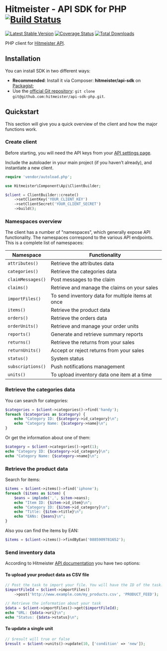 # Hitmeister - API SDK for PHP [![Build Status](https://travis-ci.org/hitmeister/api-sdk-php.svg?branch=master)](https://travis-ci.org/hitmeister/api-sdk-php)

[![Latest Stable Version](http://img.shields.io/github/release/hitmeister/api-sdk-php.svg)](https://packagist.org/packages/hitmeister/api-sdk)
[![Coverage Status](http://img.shields.io/coveralls/hitmeister/api-sdk-php.svg)](https://coveralls.io/r/hitmeister/api-sdk-php?branch=master)
[![Total Downloads](http://img.shields.io/packagist/dt/hitmeister/api-sdk.svg)](https://packagist.org/packages/hitmeister/api-sdk)

PHP client for [Hitmeister API](https://www.hitmeister.de/api/v1/).

## Installation

You can install SDK in two different ways:

* **Recommended**: Install it via Composer: **hitmeister/api-sdk** on [Packagist](https://packagist.org/packages/hitmeister/api-sdk);
* Use the [official Git repository](https://github.com/hitmeister/api-sdk-php): `git clone git@github.com:hitmeister/api-sdk-php.git`.

## Quickstart

This section will give you a quick overview of the client and how the major functions work.

### Create client

Before starting, you will need the API keys from your [API settings page](https://www.hitmeister.de/account/apisettings/).

Include the autoloader in your main project (if you haven’t already), and instantiate a new client.

```php
require 'vendor/autoload.php';

use Hitmeister\Component\Api\ClientBuilder;

$client = ClientBuilder::create()
	->setClientKey('YOUR_CLIENT_KEY')
	->setClientSecret('YOUR_CLIENT_SECRET')
	->build();
```

### Namespaces overview

The client has a number of "namespaces", which generally expose API functionality. The namespaces correspond to the various API endpoints. This is a complete list of namespaces:

| Namespace         | Functionality                                     |
|-------------------|---------------------------------------------------|
| `attributes()`    | Retrieve the attributes data                      |
| `categories()`    | Retrieve the categories data                      |
| `claimMessages()` | Post messages to the claim                        |
| `claims()`        | Retrieve and manage the claims on your sales      |
| `importFiles()`   | To send inventory data for multiple items at once |
| `items()`         | Retrieve the product data                         |
| `orders()`        | Retrieve the orders data                          |
| `orderUnits()`    | Retrieve and manage your order units              |
| `reports()`       | Generate and retrieve summary reports             |
| `returns()`       | Retrieve the returns from your sales              | 
| `returnUnits()`   | Accept or reject returns from your sales          | 
| `status()`        | System status                                     |
| `subscriptions()` | Push notifications management                     |
| `units()`         | To upload inventory data one item at a time       |

### Retrieve the categories data

You can search for categories:

```php
$categories = $client->categories()->find('handy');
foreach ($categories as $category) {
	echo "Category ID: {$category->id_category}\n";
	echo "Category Name: {$category->name}\n";
}
```

Or get the information about one of them:

```php
$category = $client->categories()->get(1);
echo "Category ID: {$category->id_category}\n";
echo "Category Name: {$category->name}\n";
```

### Retrieve the product data

Search for items:

```php
$items = $client->items()->find('iphone');
foreach ($items as $item) {
	$eans = implode(',', $item->eans);
	echo "Item ID: {$item->id_item}\n";
	echo "Category ID: {$item->id_category}\n";
	echo "Title: {$item->title}\n";
	echo "EANs: {$eans}\n";
}
```

Also you can find the items by EAN:

```php
$items = $client->items()->findByEan('0885909781652');
```

### Send inventory data

According to Hitmeister [API documentation](https://www.hitmeister.de/api/v1/?page=product-data#uploading-and-updating-items) you have two options:

#### To upload your product data as CSV file

```php
// Post the task to import your file. You will have the ID of the task.
$importFileId = $client->importFiles()
	->post('http://www.example.com/my_products.csv', 'PRODUCT_FEED');

// Retrieve the information about your task
$data = $client->importFiles()->get($importFileId);
echo "URL: {$data->uri}\n";
echo "Status: {$data->status}\n";
```

#### To update a single unit

```php
// $result will true or false
$result = $client->units()->update(10, ['condition' => 'new']);
```
